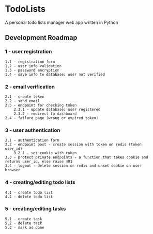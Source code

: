 # TodoLists  

A personal todo lists manager web app written in Python

## Development Roadmap

### 1 - user registration  
	1.1 - registration form  
	1.2 - user info validation  
	1.3 - password encryption  
	1.4 - save info to database: user not verified  
  
### 2 - email verification  
	2.1 - create token  
	2.2 - send email  
	2.3 - endpoint for checking token  
		2.3.1 - update database: user registered  
		2.3.2 - redirect to dashboard  
	2.4 - failure page (wrong or expired token)  
  
### 3 - user authentication  
	3.1 - authentication form  
	3.2 - endpoint post - create session with token on redis (token user_id)  
		3.2.1 - set cookie with token  
	3.3 - protect private endpoints - a function that takes cookie and returns user_id, else raise 401  
	3.4 - logout - delete session on redis and unset cookie on user browser  
  
### 4 - creating/editing todo lists  
	4.1 - create todo list  
	4.2 - delete todo list  
  
### 5 - creating/editing tasks  
	5.1 - create task  
	5.2 - delete task  
	5.3 - mark as done  
